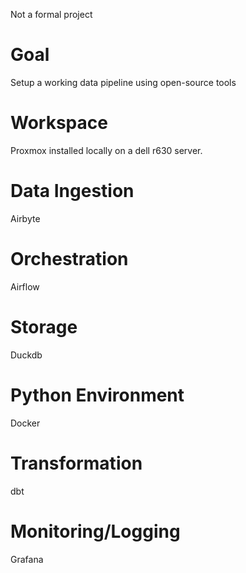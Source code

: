
Not a formal project

# Goal
Setup a working data pipeline using open-source tools

# Workspace
Proxmox installed locally on a dell r630 server.

# Data Ingestion
Airbyte
# Orchestration
Airflow
# Storage
Duckdb
# Python Environment
Docker
# Transformation
dbt
# Monitoring/Logging
Grafana